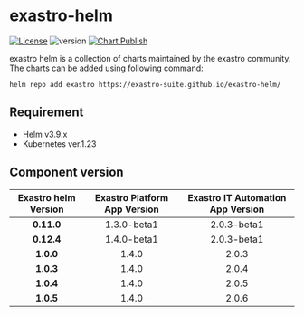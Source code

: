 # exastro-helm
[![License](https://img.shields.io/badge/License-Apache%202.0-blue.svg)](https://opensource.org/licenses/Apache-2.0)
![version](https://img.shields.io/badge/version-1.0.0-blue.svg)
[![Chart Publish](https://github.com/exastro-suite/exastro-helm/actions/workflows/publish.yml/badge.svg)](https://github.com/exastro-suite/exastro-helm/actions/workflows/publish.yml)


exastro helm is a collection of charts maintained by the exastro community.
The charts can be added using following command:

```
helm repo add exastro https://exastro-suite.github.io/exastro-helm/
```

## Requirement

- Helm v3.9.x
- Kubernetes ver.1.23

## Component version

| Exastro helm Version   | Exastro Platform App Version | Exastro IT Automation App Version |
| :-------: | :-------: | :-------: |
|    **0.11.0**    |    1.3.0-beta1    |   2.0.3-beta1   |
|    **0.12.4**    |    1.4.0-beta1    |   2.0.3-beta1   |
|    **1.0.0**    |    1.4.0    |   2.0.3   |
|    **1.0.3**    |    1.4.0    |   2.0.4   |
|    **1.0.4**    |    1.4.0    |   2.0.5   |
|    **1.0.5**    |    1.4.0    |   2.0.6   |
